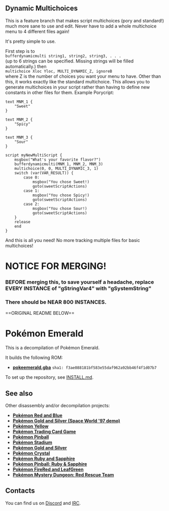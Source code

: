 ## Dynamic Multichoices

This is a feature branch that makes script multichoices (pory and standard!) much more sane to use and edit. Never have to add a whole multichoice menu to 4 different files again!

It's pretty simple to use.

First step is to  
`bufferdynamicmulti string1, string2, string3, . . .  `  
(up to 6 strings can be specified. Missing strings will be filled automatically.)
then  
`multichoice Xloc Yloc, MULTI_DYNAMIC_Z, ignoreB`  
 where Z is the number of choices you want your menu to have.
Other than this, it works exactly like the standard multichoice. This allows you to generate multichoices in your script rather than having to define new constants in other files for them.
Example Porycript:
```
text MNM_1 {
    "Sweet"
}

text MNM_2 {
    "Spicy"
}

text MNM_3 {
    "Sour"
}

script myNewMultiScript {
    msgbox("What's your favorite flavor?")
    bufferdynamicmulti(MNM_1, MNM_2, MNM_3)
    multichoice(0, 0, MULTI_DYNAMIC_3, 1)
    switch (var(VAR_RESULT)) {
        case 0:
            msgbox("You chose Sweet!)
            goto(sweetScriptActions)
        case 1:
            msgbox("You chose Spicy!)
            goto(sweetScriptActions)
        case 2:
            msgbox("You chose Sour!)
            goto(sweetScriptActions)
    }
    release
    end
}
```
And this is all you need! No more tracking multiple files for basic multichoices!

# NOTICE FOR MERGING!
### BEFORE merging this, to save yourself a headache, replace EVERY INSTANCE of "gStringVar4" with "gSystemString"
### There should be NEAR 800 INSTANCES.

==ORIGINAL README BELOW==

# Pokémon Emerald

This is a decompilation of Pokémon Emerald.

It builds the following ROM:

* [**pokeemerald.gba**](https://datomatic.no-intro.org/index.php?page=show_record&s=23&n=1961) `sha1: f3ae088181bf583e55daf962a92bb46f4f1d07b7`

To set up the repository, see [INSTALL.md](INSTALL.md).


## See also

Other disassembly and/or decompilation projects:
* [**Pokémon Red and Blue**](https://github.com/pret/pokered)
* [**Pokémon Gold and Silver (Space World '97 demo)**](https://github.com/pret/pokegold-spaceworld)
* [**Pokémon Yellow**](https://github.com/pret/pokeyellow)
* [**Pokémon Trading Card Game**](https://github.com/pret/poketcg)
* [**Pokémon Pinball**](https://github.com/pret/pokepinball)
* [**Pokémon Stadium**](https://github.com/pret/pokestadium)
* [**Pokémon Gold and Silver**](https://github.com/pret/pokegold)
* [**Pokémon Crystal**](https://github.com/pret/pokecrystal)
* [**Pokémon Ruby and Sapphire**](https://github.com/pret/pokeruby)
* [**Pokémon Pinball: Ruby & Sapphire**](https://github.com/pret/pokepinballrs)
* [**Pokémon FireRed and LeafGreen**](https://github.com/pret/pokefirered)
* [**Pokémon Mystery Dungeon: Red Rescue Team**](https://github.com/pret/pmd-red)


## Contacts

You can find us on [Discord](https://discord.gg/d5dubZ3) and [IRC](https://web.libera.chat/?#pret).
